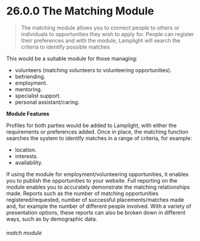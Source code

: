 # 26.0.0 The Matching Module

> The matching module allows you to connect people to others or individuals to opportunities they wish to apply for. People can register their preferences and with the module, Lamplight will search the criteria to identify possible matches



This would be a suitable module for those managing: 
- volunteers (matching volunteers to volunteering opportunities).
- befriending.
- employment.
- mentoring.
- specialist support.
- personal assistant/caring.

**Module Features**

Profiles for both parties would be added to Lamplight, with either the requirements or preferences added. Once in place, the matching function searches the system to identify matches in a range of criteria, for example:
- location.
- interests.
- availability.

If using the module for employment/volunteering opportunities, it enables you to publish the opportunities to your website.
Full reporting on the module enables you to accurately demonstrate the matching relationships made. Reports such as the number of matching opportunities registered/requested, number of successful placements/matches made and, for example the number of different people involved. With a variety of presentation options, these reports can also be broken down in different ways, such as by demographic data. 


###### match module
